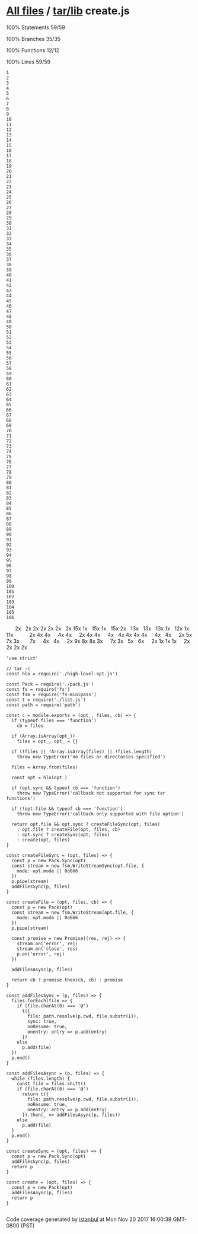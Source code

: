 [All files](../../index.html) / [tar/lib](index.html) create.js
===============================================================

<span class="strong">100% </span> <span class="quiet">Statements</span> <span class="fraction">59/59</span>

<span class="strong">100% </span> <span class="quiet">Branches</span> <span class="fraction">35/35</span>

<span class="strong">100% </span> <span class="quiet">Functions</span> <span class="fraction">12/12</span>

<span class="strong">100% </span> <span class="quiet">Lines</span> <span class="fraction">59/59</span>

    1
    2
    3
    4
    5
    6
    7
    8
    9
    10
    11
    12
    13
    14
    15
    16
    17
    18
    19
    20
    21
    22
    23
    24
    25
    26
    27
    28
    29
    30
    31
    32
    33
    34
    35
    36
    37
    38
    39
    40
    41
    42
    43
    44
    45
    46
    47
    48
    49
    50
    51
    52
    53
    54
    55
    56
    57
    58
    59
    60
    61
    62
    63
    64
    65
    66
    67
    68
    69
    70
    71
    72
    73
    74
    75
    76
    77
    78
    79
    80
    81
    82
    83
    84
    85
    86
    87
    88
    89
    90
    91
    92
    93
    94
    95
    96
    97
    98
    99
    100
    101
    102
    103
    104
    105
    106

<span class="cline-any cline-neutral"> </span> <span class="cline-any cline-neutral"> </span> <span class="cline-any cline-neutral"> </span> <span class="cline-any cline-yes">2x</span> <span class="cline-any cline-neutral"> </span> <span class="cline-any cline-yes">2x</span> <span class="cline-any cline-yes">2x</span> <span class="cline-any cline-yes">2x</span> <span class="cline-any cline-yes">2x</span> <span class="cline-any cline-yes">2x</span> <span class="cline-any cline-neutral"> </span> <span class="cline-any cline-yes">2x</span> <span class="cline-any cline-yes">15x</span> <span class="cline-any cline-yes">1x</span> <span class="cline-any cline-neutral"> </span> <span class="cline-any cline-yes">15x</span> <span class="cline-any cline-yes">1x</span> <span class="cline-any cline-neutral"> </span> <span class="cline-any cline-yes">15x</span> <span class="cline-any cline-yes">2x</span> <span class="cline-any cline-neutral"> </span> <span class="cline-any cline-yes">13x</span> <span class="cline-any cline-neutral"> </span> <span class="cline-any cline-yes">13x</span> <span class="cline-any cline-neutral"> </span> <span class="cline-any cline-yes">13x</span> <span class="cline-any cline-yes">1x</span> <span class="cline-any cline-neutral"> </span> <span class="cline-any cline-yes">12x</span> <span class="cline-any cline-yes">1x</span> <span class="cline-any cline-neutral"> </span> <span class="cline-any cline-yes">11x</span> <span class="cline-any cline-neutral"> </span> <span class="cline-any cline-neutral"> </span> <span class="cline-any cline-neutral"> </span> <span class="cline-any cline-neutral"> </span> <span class="cline-any cline-neutral"> </span> <span class="cline-any cline-yes">2x</span> <span class="cline-any cline-yes">4x</span> <span class="cline-any cline-yes">4x</span> <span class="cline-any cline-neutral"> </span> <span class="cline-any cline-neutral"> </span> <span class="cline-any cline-yes">4x</span> <span class="cline-any cline-yes">4x</span> <span class="cline-any cline-neutral"> </span> <span class="cline-any cline-neutral"> </span> <span class="cline-any cline-yes">2x</span> <span class="cline-any cline-yes">4x</span> <span class="cline-any cline-yes">4x</span> <span class="cline-any cline-neutral"> </span> <span class="cline-any cline-neutral"> </span> <span class="cline-any cline-yes">4x</span> <span class="cline-any cline-neutral"> </span> <span class="cline-any cline-yes">4x</span> <span class="cline-any cline-yes">4x</span> <span class="cline-any cline-yes">4x</span> <span class="cline-any cline-yes">4x</span> <span class="cline-any cline-neutral"> </span> <span class="cline-any cline-neutral"> </span> <span class="cline-any cline-yes">4x</span> <span class="cline-any cline-neutral"> </span> <span class="cline-any cline-yes">4x</span> <span class="cline-any cline-neutral"> </span> <span class="cline-any cline-neutral"> </span> <span class="cline-any cline-yes">2x</span> <span class="cline-any cline-yes">5x</span> <span class="cline-any cline-yes">7x</span> <span class="cline-any cline-yes">3x</span> <span class="cline-any cline-neutral"> </span> <span class="cline-any cline-neutral"> </span> <span class="cline-any cline-neutral"> </span> <span class="cline-any cline-yes">7x</span> <span class="cline-any cline-neutral"> </span> <span class="cline-any cline-neutral"> </span> <span class="cline-any cline-yes">4x</span> <span class="cline-any cline-neutral"> </span> <span class="cline-any cline-yes">4x</span> <span class="cline-any cline-neutral"> </span> <span class="cline-any cline-neutral"> </span> <span class="cline-any cline-yes">2x</span> <span class="cline-any cline-yes">9x</span> <span class="cline-any cline-yes">8x</span> <span class="cline-any cline-yes">8x</span> <span class="cline-any cline-yes">3x</span> <span class="cline-any cline-neutral"> </span> <span class="cline-any cline-neutral"> </span> <span class="cline-any cline-yes">7x</span> <span class="cline-any cline-yes">3x</span> <span class="cline-any cline-neutral"> </span> <span class="cline-any cline-yes">5x</span> <span class="cline-any cline-neutral"> </span> <span class="cline-any cline-yes">6x</span> <span class="cline-any cline-neutral"> </span> <span class="cline-any cline-neutral"> </span> <span class="cline-any cline-yes">2x</span> <span class="cline-any cline-yes">1x</span> <span class="cline-any cline-yes">1x</span> <span class="cline-any cline-yes">1x</span> <span class="cline-any cline-neutral"> </span> <span class="cline-any cline-neutral"> </span> <span class="cline-any cline-yes">2x</span> <span class="cline-any cline-yes">2x</span> <span class="cline-any cline-yes">2x</span> <span class="cline-any cline-yes">2x</span> <span class="cline-any cline-neutral"> </span> <span class="cline-any cline-neutral"> </span>

    'use strict'
     
    // tar -c
    const hlo = require('./high-level-opt.js')
     
    const Pack = require('./pack.js')
    const fs = require('fs')
    const fsm = require('fs-minipass')
    const t = require('./list.js')
    const path = require('path')
     
    const c = module.exports = (opt_, files, cb) => {
      if (typeof files === 'function')
        cb = files
     
      if (Array.isArray(opt_))
        files = opt_, opt_ = {}
     
      if (!files || !Array.isArray(files) || !files.length)
        throw new TypeError('no files or directories specified')
     
      files = Array.from(files)
     
      const opt = hlo(opt_)
     
      if (opt.sync && typeof cb === 'function')
        throw new TypeError('callback not supported for sync tar functions')
     
      if (!opt.file && typeof cb === 'function')
        throw new TypeError('callback only supported with file option')
     
      return opt.file && opt.sync ? createFileSync(opt, files)
        : opt.file ? createFile(opt, files, cb)
        : opt.sync ? createSync(opt, files)
        : create(opt, files)
    }
     
    const createFileSync = (opt, files) => {
      const p = new Pack.Sync(opt)
      const stream = new fsm.WriteStreamSync(opt.file, {
        mode: opt.mode || 0o666
      })
      p.pipe(stream)
      addFilesSync(p, files)
    }
     
    const createFile = (opt, files, cb) => {
      const p = new Pack(opt)
      const stream = new fsm.WriteStream(opt.file, {
        mode: opt.mode || 0o666
      })
      p.pipe(stream)
     
      const promise = new Promise((res, rej) => {
        stream.on('error', rej)
        stream.on('close', res)
        p.on('error', rej)
      })
     
      addFilesAsync(p, files)
     
      return cb ? promise.then(cb, cb) : promise
    }
     
    const addFilesSync = (p, files) => {
      files.forEach(file => {
        if (file.charAt(0) === '@')
          t({
            file: path.resolve(p.cwd, file.substr(1)),
            sync: true,
            noResume: true,
            onentry: entry => p.add(entry)
          })
        else
          p.add(file)
      })
      p.end()
    }
     
    const addFilesAsync = (p, files) => {
      while (files.length) {
        const file = files.shift()
        if (file.charAt(0) === '@')
          return t({
            file: path.resolve(p.cwd, file.substr(1)),
            noResume: true,
            onentry: entry => p.add(entry)
          }).then(_ => addFilesAsync(p, files))
        else
          p.add(file)
      }
      p.end()
    }
     
    const createSync = (opt, files) => {
      const p = new Pack.Sync(opt)
      addFilesSync(p, files)
      return p
    }
     
    const create = (opt, files) => {
      const p = new Pack(opt)
      addFilesAsync(p, files)
      return p
    }
     

Code coverage generated by [istanbul](https://istanbul.js.org/) at Mon Nov 20 2017 16:00:38 GMT-0800 (PST)
